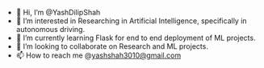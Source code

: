 - 👋 Hi, I’m @YashDilipShah
- 👀 I’m interested in Researching in Artificial Intelligence, specifically in autonomous driving. 
- 🌱 I’m currently learning Flask for end to end deployment of ML projects. 
- 💞️ I’m looking to collaborate on Research and ML projects. 
- 📫 How to reach me @yashshah3010@gmail.com

<!---
YashDilipShah/YashDilipShah is a ✨ special ✨ repository because its `README.md` (this file) appears on your GitHub profile.
You can click the Preview link to take a look at your changes.
--->
